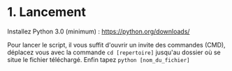 <h1>1. Lancement</h1>

Installez Python 3.0 (minimum) : https://python.org/downloads/

Pour lancer le script, il vous suffit d'ouvrir un invite des commandes (CMD), déplacez vous avec la commande `cd [repertoire]` jusqu'au dossier
où se situe le fichier téléchargé. Enfin tapez `python [nom_du_fichier]`
